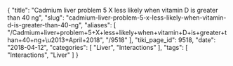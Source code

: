 {
    "title": "Cadmium liver problem 5 X less likely when vitamin D is greater than 40 ng",
    "slug": "cadmium-liver-problem-5-x-less-likely-when-vitamin-d-is-greater-than-40-ng",
    "aliases": [
        "/Cadmium+liver+problem+5+X+less+likely+when+vitamin+D+is+greater+than+40+ng+\u2013+April+2018",
        "/9518"
    ],
    "tiki_page_id": 9518,
    "date": "2018-04-12",
    "categories": [
        "Liver",
        "Interactions"
    ],
    "tags": [
        "Interactions",
        "Liver"
    ]
}